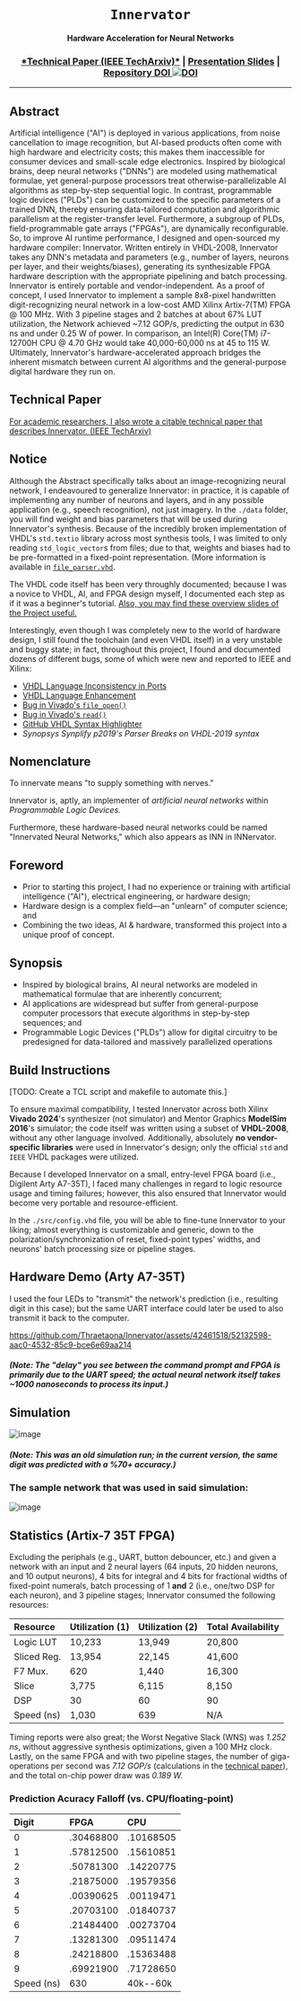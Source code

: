 <div align="center">

  <h1><code>Innervator</code></h1>

  <p>
    <strong>Hardware Acceleration for Neural Networks</strong>
  </p>

  <h3>
    <a href="https://doi.org/10.36227/techrxiv.172263165.56660174/v1">*Technical Paper (IEEE TechArxiv)*</a>
    <span> | </span>
    <a href="https://github.com/Thraetaona/Innervator/blob/main/docs/innervator_slides.pdf">Presentation Slides</a>
    <span> | </span>
    <a href="https://doi.org/10.5281/zenodo.12712831">Repository DOI <img src="https://zenodo.org/badge/DOI/10.5281/zenodo.12712831.svg" alt="DOI"></a>
  </h3>
  
</div>

***

## Abstract
Artificial intelligence ("AI") is deployed in various applications, from noise cancellation to image recognition, but AI-based products often come with high hardware and electricity costs; this makes them inaccessible for consumer devices and small-scale edge electronics.  Inspired by biological brains, deep neural networks ("DNNs") are modeled using mathematical formulae, yet general-purpose processors treat otherwise-parallelizable AI algorithms as step-by-step sequential logic.  In contrast, programmable logic devices ("PLDs") can be customized to the specific parameters of a trained DNN, thereby ensuring data-tailored computation and algorithmic parallelism at the register-transfer level.  Furthermore, a subgroup of PLDs, field-programmable gate arrays ("FPGAs"), are dynamically reconfigurable.  So, to improve AI runtime performance, I designed and open-sourced my hardware compiler: Innervator.  Written entirely in VHDL-2008, Innervator takes any DNN's metadata and parameters (e.g., number of layers, neurons per layer, and their weights/biases), generating its synthesizable FPGA hardware description with the appropriate pipelining and batch processing.  Innervator is entirely portable and vendor-independent.  As a proof of concept, I used Innervator to implement a sample 8x8-pixel handwritten digit-recognizing neural network in a low-cost AMD Xilinx Artix-7(TM) FPGA @ 100 MHz.  With 3 pipeline stages and 2 batches at about 67% LUT utilization, the Network achieved ~7.12 GOP/s, predicting the output in 630 ns and under 0.25 W of power.  In comparison, an Intel(R) Core(TM) i7-12700H CPU @ 4.70 GHz would take 40,000-60,000 ns at 45 to 115 W.  Ultimately, Innervator's hardware-accelerated approach bridges the inherent mismatch between current AI algorithms and the general-purpose digital hardware they run on.

## Technical Paper
[For academic  researchers, I also wrote a citable technical paper that describes Innervator.  (IEEE TechArxiv)](https://doi.org/10.36227/techrxiv.172263165.56660174/v1)

## Notice
Although the Abstract specifically talks about an image-recognizing neural network, I endeavoured to generalize Innervator: in practice, it is capable of implementing any number of neurons and layers, and in any possible application (e.g., speech recognition), not just imagery.  In the `./data` folder, you will find weight and bias parameters that will be used during Innervator's synthesis.  Because of the incredibly broken implementation of VHDL's `std.textio` library across most synthesis tools, I was limited to only reading `std_logic_vector`s from files; due to that, weights and biases had to be pre-formatted in a fixed-point representation.  (More information is available in [`file_parser.vhd`](https://github.com/Thraetaona/Innervator/blob/main/src/neural/utils/file_parser.vhd).

The VHDL code itself has been very throughly documented; because I was a novice to VHDL, AI, and FPGA design myself, I documented each step as if it was a beginner's tutorial.  [Also, you may find these overview slides of the Project useful.](https://github.com/Thraetaona/Innervator/blob/main/docs/innervator_slides.pdf)

Interestingly, even though I was completely new to the world of hardware design, I still found the toolchain (and even VHDL itself) in a very unstable and buggy state; in fact, throughout this project, I found and documented dozens of different bugs, some of which were new and reported to IEEE and Xilinx:
* [VHDL Language Inconsistency in Ports](https://gitlab.com/IEEE-P1076/VHDL-Issues/-/issues/311)
* [VHDL Language Enhancement](https://gitlab.com/IEEE-P1076/VHDL-Issues/-/issues/312)
* [Bug in Vivado's `file_open()`](https://support.xilinx.com/s/question/0D54U00008CO8pTSAT/bug-fileopen-is-not-consistent-with-ieee-standards)
* [Bug in Vivado's `read()`](https://support.xilinx.com/s/question/0D54U00008ADvMRSA1/bug-in-vhdl-textioread-overload-of-real-datatypes-size-mismatch-in-assignment)
* [GitHub VHDL Syntax Highlighter](https://github.com/orgs/community/discussions/114072)
* _Synopsys Synplify p2019's Parser Breaks on VHDL-2019 syntax_

## Nomenclature
To innervate means "to supply something with nerves."

Innervator is, aptly, an implementer of *artificial neural networks* within *Programmable Logic Devices.*

Furthermore, these hardware-based neural networks could be named "Innervated Neural Networks," which also appears as INN in INNervator.

## Foreword
* Prior to starting this project, I had no experience or training with artificial intelligence ("AI"), electrical engineering, or hardware design;
* Hardware design is a complex field&mdash;an "unlearn" of computer science; and
* Combining the two ideas, AI & hardware, transformed this project into a unique proof of concept.

## Synopsis
* Inspired by biological brains, AI neural networks are modeled in mathematical formulae that are inherently concurrent;
* AI applications are widespread but suffer from general-purpose computer processors that execute algorithms in step-by-step sequences; and
* Programmable Logic Devices ("PLDs") allow for digital circuitry to be predesigned for data-tailored and massively parallelized operations

## Build Instructions
[TODO: Create a TCL script and makefile to automate this.]

To ensure maximal compatibility, I tested Innervator across both Xilinx **Vivado 2024**'s synthesizer (not simulator) and Mentor Graphics **ModelSim 2016**'s simulator; the code itself was written using a subset of **VHDL-2008**, without any other language involved.  Additionally, absolutely **no vendor-specific libraries** were used in Innervator's design; only the official `std` and `IEEE` VHDL packages were utilized.

Because I developed Innervator on a small, entry-level FPGA board (i.e., Digilent Arty A7-35T), I faced many challenges in regard to logic resource usage and timing failures; however, this also ensured that Innervator would become very portable and resource-efficient.

In the `./src/config.vhd` file, you will be able to fine-tune Innervator to your liking; almost everything is customizable and generic, down to the polarization/synchronization of reset, fixed-point types' widths, and neurons' batch processing size or pipeline stages.

## Hardware Demo (Arty A7-35T)

I used the four LEDs to "transmit" the network's prediction (i.e., resulting digit in this case); but the same UART interface could later be used to also transmit it back to the computer.

https://github.com/Thraetaona/Innervator/assets/42461518/52132598-aac0-4532-85c9-bce6e69aa214

##### (Note: The "delay" you see between the command prompt and FPGA is primarily due to the UART speed; the actual neural network itself takes ~1000 nanoseconds to process its input.)

## Simulation

![image](https://github.com/Thraetaona/Innervator/assets/42461518/d41b6820-9f31-438b-8ec8-4ff57709d11b)

##### (Note: This was an old simulation run; in the current version, the same digit was predicted with a %70+ accuracy.)

### The sample network that was used in said simulation:

![image](https://github.com/Thraetaona/Innervator/assets/42461518/209362d6-21fd-4f83-a357-e6855daa2485)

## Statistics (Artix-7 35T FPGA)

Excluding the periphals (e.g., UART, button debouncer, etc.) and given a network with an input and 2 neural layers (64 inputs, 20 hidden neurons, and 10 output neurons), 4 bits for integral and 4 bits for fractional widths of fixed-point numerals, batch processing of 1 **and** 2 (i.e., one/two DSP for each neuron), and 3 pipeline stages; Innervator consumed the following resources:

|Resource|Utilization (1)|Utilization (2)|Total Availability|
|:-|:-|:-|:-|
| Logic LUT | 10,233 | 13,949 | 20,800|
| Sliced Reg. | 13,954 | 22,145 | 41,600 |
| F7 Mux. | 620 | 1,440 | 16,300 |
| Slice | 3,775 | 6,115 | 8,150 |
| DSP | 30 | 60 | 90 |
| Speed (ns) | 1,030 | 639 | N/A |

Timing reports were also great; the Worst Negative Slack (WNS) was *1.252 ns*, without aggressive synthesis optimizations, given a 100 MHz clock.  Lastly, on the same FPGA and with two pipeline stages, the number of giga-operations per second was *7.12 GOP/s* (calculations in the [technical paper](https://doi.org/10.36227/techrxiv.172263165.56660174/v1)), and the total on-chip power draw was *0.189 W.*

### Prediction Acuracy Falloff (vs. CPU/floating-point)

| Digit | FPGA | CPU
|:-|:-|:-|
| 0 | .30468800 | .10168505 |
| 1 | .57812500 | .15610851 |
| 2 | .50781300 | .14220775 |
| 3 | .21875000 | .19579356 |
| 4 | .00390625 | .00119471 |
| 5 | .20703100 | .01840737 |
| 6 | .21484400 | .00273704 |
| 7 | .13281300 | .09511474 |
| 8 | .24218800 | .15363488 |
| 9 | .69921900 | .71728650 |
| Speed (ns) | 630 | 40k--60k |
